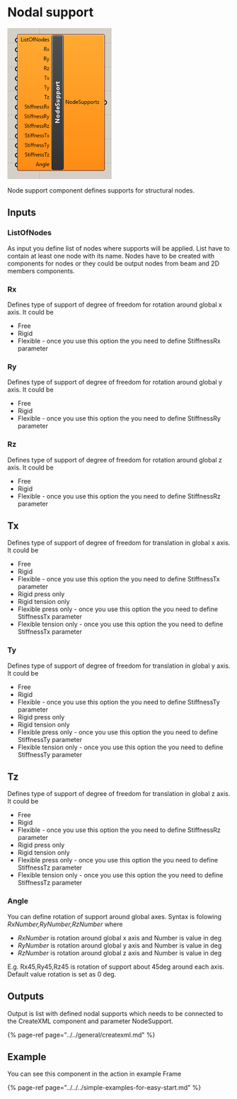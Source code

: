 # Nodal support

![Node support component](../../../../.gitbook/assets/pointsupportcomponent.png)

Node support component defines supports for structural nodes.

## Inputs

### ListOfNodes

As input you define list of nodes where supports will be applied. List have to contain at least one node with its name. Nodes have to be created with components for nodes or they could be output nodes from beam and 2D members components.

### Rx

Defines type of support of degree of freedom for rotation around global x axis. It could be

* Free
* Rigid
* Flexible - once you use this option the you need to define StiffnessRx parameter

### Ry

Defines type of support of degree of freedom for rotation around global y axis. It could be

* Free
* Rigid
* Flexible - once you use this option the you need to define StiffnessRy parameter

### Rz

Defines type of support of degree of freedom for rotation around global z axis. It could be

* Free
* Rigid
* Flexible - once you use this option the you need to define StiffnessRz parameter

## Tx

Defines type of support of degree of freedom for translation in global x axis. It could be

* Free
* Rigid
* Flexible - once you use this option the you need to define StiffnessTx parameter
* Rigid press only
* Rigid tension only
* Flexible press only - once you use this option the you need to define StiffnessTx parameter
* Flexible tension only - once you use this option the you need to define StiffnessTx parameter

### **Ty**

Defines type of support of degree of freedom for translation in global y axis. It could be

* Free
* Rigid
* Flexible - once you use this option the you need to define StiffnessTy parameter
* Rigid press only
* Rigid tension only
* Flexible press only - once you use this option the you need to define StiffnessTy parameter
* Flexible tension only - once you use this option the you need to define StiffnessTy parameter

## Tz

Defines type of support of degree of freedom for translation in global z axis. It could be

* Free
* Rigid
* Flexible - once you use this option the you need to define StiffnessRz parameter
* Rigid press only
* Rigid tension only
* Flexible press only - once you use this option the you need to define StiffnessTz parameter
* Flexible tension only - once you use this option the you need to define StiffnessTz parameter

### Angle

You can define rotation of support around global axes. Syntax is folowing _RxNumber,RyNumber,RzNumber_ where

* _RxNumber_  is rotation around global x axis and Number is value in deg
* _RyNumber_  is rotation around global y axis and Number is value in deg
* _RzNumber_  is rotation around global z axis and Number is value in deg

E.g. Rx45,Ry45,Rz45 is rotation of support about 45deg around each axis. Default value rotation is set as  0 deg.

## Outputs

Output is list with defined nodal supports which needs to be connected to the CreateXML component and parameter NodeSupport.

{% page-ref page="../../general/createxml.md" %}

## Example

You can see this component in the action in example Frame

{% page-ref page="../../../simple-examples-for-easy-start.md" %}



